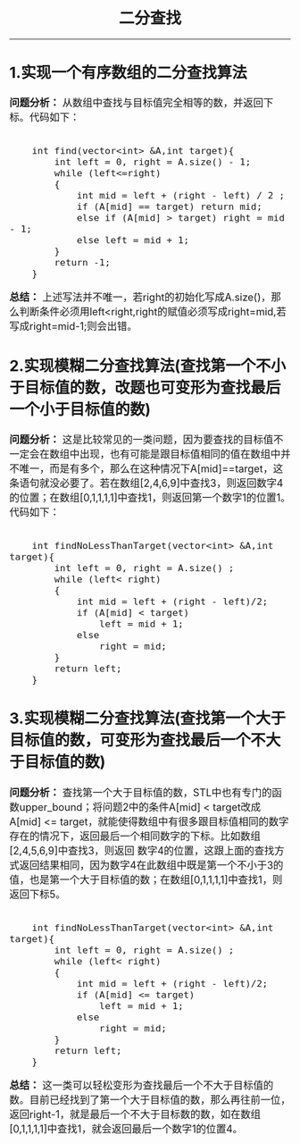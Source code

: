 # <center>  二分查找  </center>

---  
<font size=4>  

## 1.实现一个有序数组的二分查找算法    
**问题分析：**  从数组中查找与目标值完全相等的数，并返回下标。代码如下：  
```

	int find(vector<int> &A,int target){
		int left = 0, right = A.size() - 1;
		while (left<=right)
		{
			int mid = left + (right - left) / 2 ;
			if (A[mid] == target) return mid;
			else if (A[mid] > target) right = mid - 1;
			else left = mid + 1;
		}
		return -1;
	}

```
**总结：** 上述写法并不唯一，若right的初始化写成A.size()，那么判断条件必须用left<right,right的赋值必须写成right=mid,若写成right=mid-1;则会出错。  

## 2.实现模糊二分查找算法(查找第一个不小于目标值的数，改题也可变形为查找最后一个小于目标值的数)    
**问题分析：**  这是比较常见的一类问题，因为要查找的目标值不一定会在数组中出现，也有可能是跟目标值相同的值在数组中并不唯一，而是有多个，那么在这种情况下A[mid]==target，这条语句就没必要了。若在数组[2,4,6,9]中查找3，则返回数字4的位置；在数组[0,1,1,1,1]中查找1，则返回第一个数字1的位置1。代码如下：    
```

	int findNoLessThanTarget(vector<int> &A,int target){
		int left = 0, right = A.size() ;
		while (left< right)
		{
			int mid = left + (right - left)/2;
			if (A[mid] < target) 
				left = mid + 1;
			else
				right = mid;
		}
		return left;
	}

```
## 3.实现模糊二分查找算法(查找第一个大于目标值的数，可变形为查找最后一个不大于目标值的数)    
**问题分析：**  查找第一个大于目标值的数，STL中也有专门的函数upper_bound；将问题2中的条件A[mid] < target改成A[mid] <= target，就能使得数组中有很多跟目标值相同的数字存在的情况下，返回最后一个相同数字的下标。比如数组[2,4,5,6,9]中查找3，则返回 数字4的位置，这跟上面的查找方式返回结果相同，因为数字4在此数组中既是第一个不小于3的值，也是第一个大于目标值的数；在数组[0,1,1,1,1]中查找1，则返回下标5。  
```

	int findNoLessThanTarget(vector<int> &A,int target){
		int left = 0, right = A.size() ;
		while (left< right)
		{
			int mid = left + (right - left)/2;
			if (A[mid] <= target) 
				left = mid + 1;
			else
				right = mid;
		}
		return left;
	}
```

**总结：** 这一类可以轻松变形为查找最后一个不大于目标值的数。目前已经找到了第一个大于目标值的数，那么再往前一位，返回right-1，就是最后一个不大于目标数的数，如在数组[0,1,1,1,1]中查找1，就会返回最后一个数字1的位置4。  


</font>